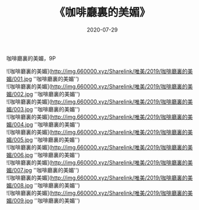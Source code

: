﻿---
layout: post
title:  《咖啡廳裏的美媚》
date:   2020-07-29
img: http://img.660000.xyz/Sharelink/唯美/2019/咖啡廳裏的美媚/000.jpg
categories: [美女, 清纯, 唯美]
---

咖啡廳裏的美媚，9P

![咖啡廳裏的美媚](http://img.660000.xyz/Sharelink/唯美/2019/咖啡廳裏的美媚/001.jpg ''咖啡廳裏的美媚'') <br>
![咖啡廳裏的美媚](http://img.660000.xyz/Sharelink/唯美/2019/咖啡廳裏的美媚/002.jpg ''咖啡廳裏的美媚'') <br>
![咖啡廳裏的美媚](http://img.660000.xyz/Sharelink/唯美/2019/咖啡廳裏的美媚/003.jpg ''咖啡廳裏的美媚'') <br>
![咖啡廳裏的美媚](http://img.660000.xyz/Sharelink/唯美/2019/咖啡廳裏的美媚/004.jpg ''咖啡廳裏的美媚'') <br>
![咖啡廳裏的美媚](http://img.660000.xyz/Sharelink/唯美/2019/咖啡廳裏的美媚/005.jpg ''咖啡廳裏的美媚'') <br>
![咖啡廳裏的美媚](http://img.660000.xyz/Sharelink/唯美/2019/咖啡廳裏的美媚/006.jpg ''咖啡廳裏的美媚'') <br>
![咖啡廳裏的美媚](http://img.660000.xyz/Sharelink/唯美/2019/咖啡廳裏的美媚/007.jpg ''咖啡廳裏的美媚'') <br>
![咖啡廳裏的美媚](http://img.660000.xyz/Sharelink/唯美/2019/咖啡廳裏的美媚/008.jpg ''咖啡廳裏的美媚'') <br>
![咖啡廳裏的美媚](http://img.660000.xyz/Sharelink/唯美/2019/咖啡廳裏的美媚/009.jpg ''咖啡廳裏的美媚'') <br>
